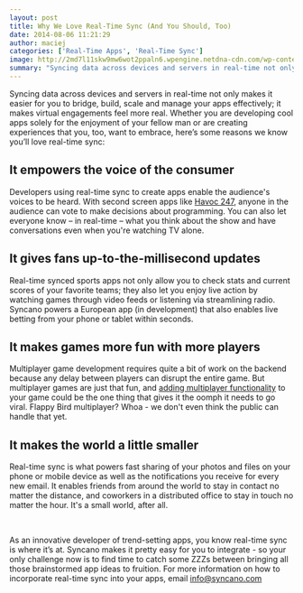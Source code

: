 ```yaml
---
layout: post
title: Why We Love Real-Time Sync (And You Should, Too)
date: 2014-08-06 11:21:29
author: maciej
categories: ['Real-Time Apps', 'Real-Time Sync']
image: http://2md7l11skw9mw6wot2ppaln6.wpengine.netdna-cdn.com/wp-content/uploads/2014/05/gamecat.png
summary: "Syncing data across devices and servers in real-time not only makes it easier for you to bridge, build, scale and manage your apps effectively; it makes virtual engagements feel more real. Whether you are developing cool apps solely for the enjoyment of your fellow man or are creating experiences that you, too, want to embrace, here’s some reasons we know you’ll love real-time sync"
---
```

Syncing data across devices and servers in real-time not only makes it easier for you to bridge, build, scale and manage your apps effectively; it makes virtual engagements feel more real. Whether you are developing cool apps solely for the enjoyment of your fellow man or are creating experiences that you, too, want to embrace, here’s some reasons we know you’ll love real-time sync:<!--more-->
<h2>It empowers the voice of the consumer</h2>
Developers using real-time sync to create apps enable the audience's voices to be heard. With second screen apps like <a href="http://www.syncano.com/second-screen/">Havoc 247</a>, anyone in the audience can vote to make decisions about programming. You can also let everyone know – in real-time – what you think about the show and have conversations even when you're watching TV alone.
<h2>It gives fans up-to-the-millisecond updates</h2>
Real-time synced sports apps not only allow you to check stats and current scores of your favorite teams; they also let you enjoy live action by watching games through video feeds or listening via streamlining radio. Syncano powers a European app (in development) that also enables live betting from your phone or tablet within seconds.
<h2>It makes games more fun with more players</h2>
Multiplayer game development requires quite a bit of work on the backend because any delay between players can disrupt the entire game. But multiplayer games are just that fun, and <a href="http://www.syncano.com/gaming/">adding multiplayer functionality</a> to your game could be the one thing that gives it the oomph it needs to go viral. Flappy Bird multiplayer? Whoa - we don't even think the public can handle that yet.
<h2>It makes the world a little smaller</h2>
Real-time sync is what powers fast sharing of your photos and files on your phone or mobile device as well as the notifications you receive for every new email. It enables friends from around the world to stay in contact no matter the distance, and coworkers in a distributed office to stay in touch no matter the hour. It's a small world, after all.

&nbsp;

As an innovative developer of trend-setting apps, you know real-time sync is where it’s at. Syncano makes it pretty easy for you to integrate - so your only challenge now is to find time to catch some ZZZs between bringing all those brainstormed app ideas to fruition. For more information on how to incorporate real-time sync into your apps, email info@syncano.com